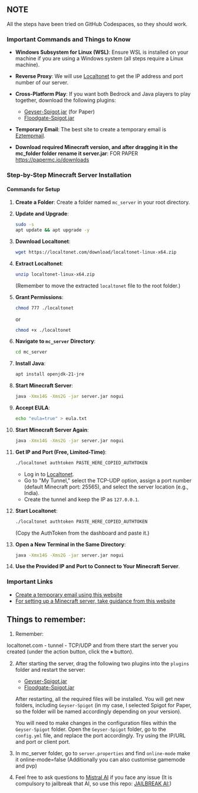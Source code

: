 ## NOTE

All the steps have been tried on GitHub Codespaces, so they should work.

### Important Commands and Things to Know

- **Windows Subsystem for Linux (WSL)**: Ensure WSL is installed on your machine if you are using a Windows system (all steps require a Linux machine).

- **Reverse Proxy**: We will use [Localtonet](https://localtonet.com/) to get the IP address and port number of our server.

- **Cross-Platform Play**: If you want both Bedrock and Java players to play together, download the following plugins:
  - [Geyser-Spigot.jar](https://geysermc.org/download) (for Paper)
  - [Floodgate-Spigot.jar](https://geysermc.org/download?project=floodgate)

- **Temporary Email**: The best site to create a temporary email is [Eztempmail](https://www.eztempmail.com/).

- **Download required Minecraft version, and after dragging it in the mc_folder folder rename it server.jar**: FOR PAPER https://papermc.io/downloads

### Step-by-Step Minecraft Server Installation

#### Commands for Setup

1. **Create a Folder**: Create a folder named `mc_server` in your root directory.

2. **Update and Upgrade**:
   ```sh
   sudo -s
   apt update && apt upgrade -y
   ```

3. **Download Localtonet**:
   ```sh
   wget https://localtonet.com/download/localtonet-linux-x64.zip
   ```

4. **Extract Localtonet**:
   ```sh
   unzip localtonet-linux-x64.zip
   ```
   (Remember to move the extracted `localtonet` file to the root folder.)

5. **Grant Permissions**:
   ```sh
   chmod 777 ./localtonet
   ```
   or
   ```sh
   chmod +x ./localtonet
   ```

6. **Navigate to `mc_server` Directory**:
   ```sh
   cd mc_server
   ```

7. **Install Java**:
   ```sh
   apt install openjdk-21-jre
   ```

8. **Start Minecraft Server**:
   ```sh
   java -Xmx14G -Xms2G -jar server.jar nogui
   ```

9. **Accept EULA**:
   ```sh
   echo "eula=true" > eula.txt
   ```

10. **Start Minecraft Server Again**:
    ```sh
    java -Xmx14G -Xms2G -jar server.jar nogui
    ```

11. **Get IP and Port (Free, Limited-Time)**:
    ```sh
    ./localtonet authtoken PASTE_HERE_COPIED_AUTHTOKEN
    ```
    - Log in to [Localtonet](https://localtonet.com/).
    - Go to "My Tunnel," select the TCP-UDP option, assign a port number (default Minecraft port: 25565), and select the server location (e.g., India).
    - Create the tunnel and keep the IP as `127.0.0.1`.

12. **Start Localtonet**:
    ```sh
    ./localtonet authtoken PASTE_HERE_COPIED_AUTHTOKEN
    ```
    (Copy the AuthToken from the dashboard and paste it.)

13. **Open a New Terminal in the Same Directory**:
    ```sh
    java -Xmx14G -Xms2G -jar server.jar nogui
    ```

14. **Use the Provided IP and Port to Connect to Your Minecraft Server**.

### Important Links

- [Create a temporary email using this website](https://www.eztempmail.com/)
- [For setting up a Minecraft server, take guidance from this website](https://github.com/matiassingers/awesome-readme)

## Things to remember:
1. Remember:

localtonet.com - tunnel - TCP/UDP and from there start the server you created (under the action button, click the ⏸ button).

2. After starting the server, drag the following two plugins into the `plugins` folder and restart the server:
   - [Geyser-Spigot.jar](https://geysermc.org/download)
   - [Floodgate-Spigot.jar](https://geysermc.org/download?project=floodgate)

   After restarting, all the required files will be installed. You will get new folders, including `Geyser-Spigot` (in my case, I selected Spigot for Paper, so the folder will be named accordingly depending on your version).

   You will need to make changes in the configuration files within the `Geyser-Spigot` folder. Open the `Geyser-Spigot` folder, go to the `config.yml` file, and replace the port accordingly. Try using the IP/URL and port or client port.

3. In mc_server folder, go to `server.properties` and find `online-mode` make it online-mode=false (Additionally you can also customise gamemode and pvp)

4. Feel free to ask questions to [Mistral AI](https://chat.mistral.ai/chat) if you face any issue (It is compulsory to jailbreak that AI, so use this repo: 
[JAILBREAK AI:](https://gist.github.com/coolaj86/6f4f7b30129b0251f61fa7baaa881516))
